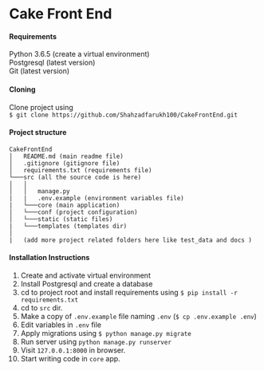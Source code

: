 # Cake Front End

#### Requirements
Python 3.6.5 (create a virtual environment)  
Postgresql (latest version)  
Git (latest version)

#### Cloning
Clone project using  
`$ git clone https://github.com/Shahzadfarukh100/CakeFrontEnd.git`


#### Project structure

```
CakeFrontEnd
│   README.md (main readme file)
│   .gitignore (gitignore file)
│   requirements.txt (requirements file)
└───src (all the source code is here) 
│   │   
│   │   manage.py
|   |   .env.example (environment variables file)
|   └───core (main application) 
│   └───conf (project configuration) 
│   └───static (static files)
|   └───templates (templates dir)
│   
|   (add more project related folders here like test_data and docs )

```

#### Installation Instructions
1. Create and activate virtual environment
2. Install Postgresql and create a database
3. cd to project root and install requirements using `$ pip install -r requirements.txt`
4. cd to `src` dir.
5. Make a copy of `.env.example` file naming `.env` (`$ cp .env.example .env`)
6. Edit variables in `.env` file
7. Apply migrations using `$ python manage.py migrate`
8. Run server using `python manage.py runserver`
9. Visit `127.0.0.1:8000` in browser.
9. Start writing code in `core` app.
